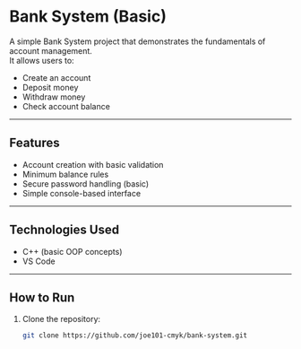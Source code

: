 # Bank System (Basic)

A simple Bank System project that demonstrates the fundamentals of account management.  
It allows users to:

- Create an account  
- Deposit money  
- Withdraw money  
- Check account balance  

---

## Features
- Account creation with basic validation  
- Minimum balance rules  
- Secure password handling (basic)  
- Simple console-based interface  

---

## Technologies Used
- C++ (basic OOP concepts)  
- VS Code  

---

## How to Run
1. Clone the repository:
   ```bash
   git clone https://github.com/joe101-cmyk/bank-system.git
